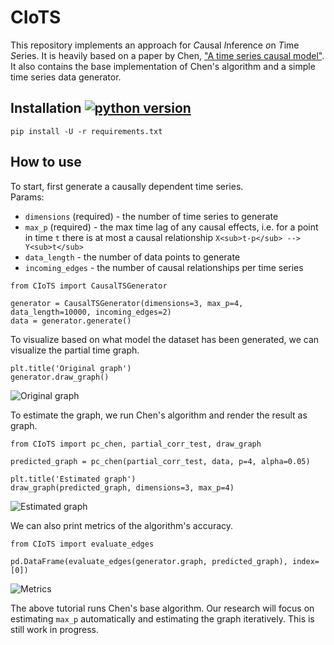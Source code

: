 # CIoTS
This repository implements an approach for *C*ausal *I*nference *o*n *T*ime *S*eries. It is heavily based on a paper by Chen, ["A time series causal model"](https://mpra.ub.uni-muenchen.de/24841/1/MPRA_paper_24841.pdf).  
It also contains the base implementation of Chen's algorithm and a simple time series data generator.

## Installation [![python version](https://img.shields.io/badge/python-3.6-blue.svg)](https://www.python.org/downloads/)
```
pip install -U -r requirements.txt
```

## How to use

To start, first generate a causally dependent time series.  
Params:  
* `dimensions` (required) - the number of time series to generate 
* `max_p` (required) - the max time lag of any causal effects, i.e. for a point in time `t` there is at most a causal relationship `X<sub>t-p</sub> --> Y<sub>t</sub>`
* `data_length` - the number of data points to generate
* `incoming_edges` - the number of causal relationships per time series

```
from CIoTS import CausalTSGenerator

generator = CausalTSGenerator(dimensions=3, max_p=4, data_length=10000, incoming_edges=2)
data = generator.generate()
```

To visualize based on what model the dataset has been generated, we can visualize the partial time graph.

```
plt.title('Original graph')
generator.draw_graph()
```
![Original graph](https://user-images.githubusercontent.com/2228622/41195069-25c32538-6c27-11e8-8abb-7d4205fb1a7d.png)

To estimate the graph, we run Chen's algorithm and render the result as graph.

```
from CIoTS import pc_chen, partial_corr_test, draw_graph

predicted_graph = pc_chen(partial_corr_test, data, p=4, alpha=0.05)

plt.title('Estimated graph')
draw_graph(predicted_graph, dimensions=3, max_p=4)
```
![Estimated graph](https://user-images.githubusercontent.com/2228622/41195070-25e082cc-6c27-11e8-873f-16b003b7b998.png)

We can also print metrics of the algorithm's accuracy.
```
from CIoTS import evaluate_edges

pd.DataFrame(evaluate_edges(generator.graph, predicted_graph), index=[0])
```
![Metrics](https://user-images.githubusercontent.com/2228622/41195078-418f87c0-6c27-11e8-8fd5-9b1b719097a1.png)

The above tutorial runs Chen's base algorithm. Our research will focus on estimating `max_p` automatically and estimating the graph iteratively. This is still work in progress.
